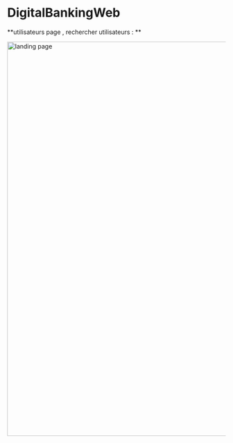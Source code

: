 # DigitalBankingWeb


**utilisateurs page  , rechercher utilisateurs : **

<img width="910" alt="landing page" src="https://github.com/toxicell/JEE_e-banking_frontend/assets/118931084/7c461748-b933-499b-992e-3bb9e3f61cb3">

